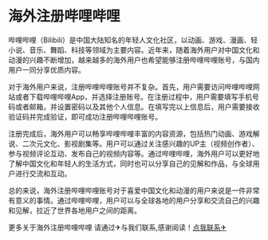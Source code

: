 # 海外注册哔哩哔哩

哔哩哔哩（Bilibili）是中国大陆知名的年轻人文化社区，以动画、游戏、漫画、轻小说、音乐、舞蹈、科技等领域为主要内容。近年来，随着海外用户对中国文化和动漫的兴趣不断增加，越来越多的海外用户也希望能够注册哔哩哔哩账号，与国内用户一同分享优质内容。

对于海外用户来说，注册哔哩哔哩账号并不复杂。首先，用户需要访问哔哩哔哩网站或者下载哔哩哔哩App，并选择注册账号。在注册过程中，用户需要填写手机号码或者邮箱，并设置密码以及其他个人信息。在填写完以上信息后，用户需要接收验证码并完成验证，即可成功注册哔哩哔哩账号。

注册完成后，海外用户可以畅享哔哩哔哩丰富的内容资源，包括热门动画、游戏解说、二次元文化、影视剧集等。用户可以通过关注感兴趣的UP主（视频创作者）、参与视频评论互动、发布自己的视频内容等。通过哔哩哔哩，海外用户可以更好地了解中国文化和年轻人的生活方式，同时也可以分享自己的见解和作品，与全球用户进行交流和互动。

总的来说，海外注册哔哩哔哩账号对于喜爱中国文化和动漫的用户来说是一件非常有意义的事情。通过哔哩哔哩，用户可以与全球各地的用户分享和交流自己的兴趣和见解，拉近了世界各地用户之间的距离。

更多关于海外注册哔哩哔哩 请通过✈与我们联系,感谢阅读！[点我联系✈](https://news.G208.com)
